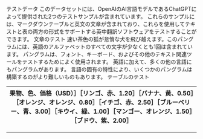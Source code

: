 テストデータ
このデータセットには、OpenAIのAI言語モデルであるChatGPTによって提供された2つのテストサンプルが含まれています。
これらのサンプルには、マークダウンテーブルと英文の文章が含まれており、これらを使用してテキストと表の両方の形式をサポートする英中翻訳ソフトウェアをテストすることができます。
文章のテスト
速い茶色の狐が怠惰な犬を飛び越えます。このパングラムには、英語のアルファベットのすべての文字が少なくとも1回は含まれています。 パングラムは、フォント、キーボード、およびその他のテキスト関連ツールをテストするためによく使用されます。 英語に加えて、多くの他の言語にもパングラムがあります。 言語の固有の特性により、いくつかのパングラムは構築するのがより難しいものもあります。
テーブルのテスト

| 果物、色、価格（USD）］［リンゴ、赤、1.20］［バナナ、黄、0.50］［オレンジ、オレンジ、0.80］［イチゴ、赤、2.50］［ブルーベリー、青、3.00］［キウイ、緑、1.00］［マンゴー、オレンジ、1.50］［ブドウ、紫、2.00］ |
| --- |


---

